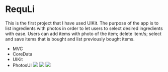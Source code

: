 # RequLi

This is the first project that I have used UIKit. The purpose of the app is to list ingredients with photos in order to let users to select desired ingredients with ease. Users can add items with photo of the item; delete item/s; select and save items that is bought and list previously bought items.
- MVC
- CoreData
- UIKit
- PhotosUI
![](https://imgur.com/DgvwATj.png)
![](https://imgur.com/DR5QL9I.png)
![](https://imgur.com/c8gXHJY.png)
